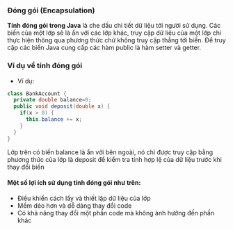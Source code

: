 ### Đóng gói (Encapsulation)
**Tính đóng gói trong Java** là che dấu chi tiết dữ liệu tới người sử dụng. Các biến của một lớp sẽ là ẩn với các lớp khác, truy cập dữ liệu của một lớp chỉ thực hiện thông qua phương thức chứ không truy cập thẳng tới biến. Để truy cập các biến Java cung cấp các hàm public là hàm setter và getter.
### Ví dụ về tính đóng gói
- Ví dụ:
```java
class BankAccount {
  private double balance=0;
  public void deposit(double x) {
    if(x > 0) {
      this.balance += x;
    }
  }
}
```
Lớp trên có biến balance là ẩn với bên ngoài, nó chỉ được truy cập bằng phương thức của lớp là deposit để kiểm tra tính hợp lệ của dữ liệu trước khi thay đổi biến
#### Một số lợi ích sử dụng tính đóng gói như trên:
- Điều khiển cách lấy và thiết lập dữ liệu của lớp
- Mềm dẻo hơn và dễ dàng thay đổi code
- Có khả năng thay đổi một phần code mà không ảnh hưởng đến phần khác